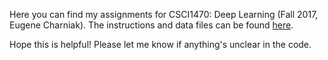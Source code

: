 Here you can find my assignments for CSCI1470: Deep Learning (Fall 2017, Eugene Charniak). The instructions and data files can be found [here](http://cs.brown.edu/courses/csci1470/assignments.html).

Hope this is helpful! Please let me know if anything's unclear in the code.
